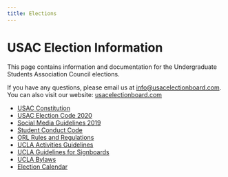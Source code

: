```yaml
---
title: Elections
---
```


# USAC Election Information

This page contains information and documentation for the Undergraduate Students Association Council elections.

If you have any questions, please email us at <info@usacelectionboard.com>. You can also visit our website: [usacelectionboard.com](http://usacelectionboard.com/)

  - [USAC Constitution](/docs/constitution.pdf)
  - [USAC Election Code 2020](/docs/E-code%202019-20%20final.pdf)
  - [Social Media Guidelines 2019](/docs/2019%20Social%20Media%20Guidelines.pdf)
  - [Student Conduct Code](/docs/Student%20Conduct%20Code.pdf)
  - [ORL Rules and Regulations](/docs/ON%20CAMPUS%20HOUSING%20REGULATIONS.pdf)
  - [UCLA Activities Guidelines](/docs/UCLA%20Activities%20Guidelines%20.pdf)
  - [UCLA Guidelines for Signboards](/docs/GUIDELINES%20FOR%20CAMPUS%20SIGNBOARDS.pdf)
  - [UCLA Bylaws](/docs/bylaws.2019-05-22.pdf)
  - [Election Calendar](/docs/2019%20election%20calendar.pdf)
